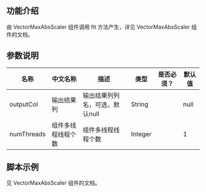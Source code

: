 ## 功能介绍
由 VectorMaxAbsScaler 组件调用 fit 方法产生，详见 VectorMaxAbsScaler 组件的文档。


## 参数说明
| 名称 | 中文名称 | 描述 | 类型 | 是否必须？ | 默认值 |
| --- | --- | --- | --- | --- | --- |
| outputCol | 输出结果列 | 输出结果列列名，可选，默认null | String |  | null |
| numThreads | 组件多线程线程个数 | 组件多线程线程个数 | Integer |  | 1 |


## 脚本示例
见 VectorMaxAbsScaler 组件的文档。
